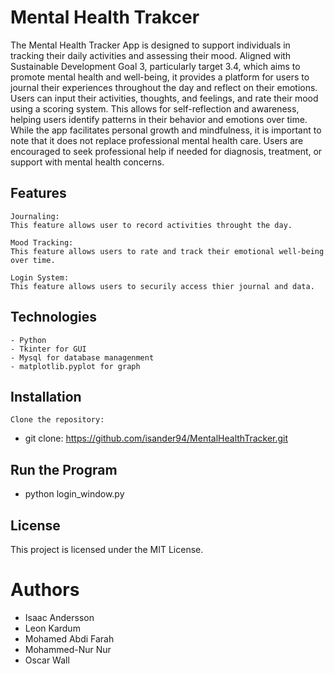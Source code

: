 # Mental Health Trakcer

The Mental Health Tracker App is designed to support individuals in tracking their daily activities and assessing their mood. Aligned with Sustainable Development Goal 3, particularly target 3.4, which aims to promote mental health and well-being, it provides a platform for users to journal their experiences throughout the day and reflect on their emotions. Users can input their activities, thoughts, and feelings, and rate their mood using a scoring system. This allows for self-reflection and awareness, helping users identify patterns in their behavior and emotions over time. While the app facilitates personal growth and mindfulness, it is important to note that it does not replace professional mental health care. Users are encouraged to seek professional help if needed for diagnosis, treatment, or support with mental health concerns.

## Features

    Journaling:
    This feature allows user to record activities throught the day.

    Mood Tracking:
    This feature allows users to rate and track their emotional well-being over time.

    Login System:
    This feature allows users to securily access thier journal and data.

## Technologies

    - Python
    - Tkinter for GUI
    - Mysql for database managenment
    - matplotlib.pyplot for graph

## Installation
    Clone the repository:
- git clone: <https://github.com/isander94/MentalHealthTracker.git>

## Run the Program
- python login_window.py

## License
This project is licensed under the MIT License.

# Authors
- Isaac Andersson
- Leon Kardum
- Mohamed Abdi Farah
- Mohammed-Nur Nur
- Oscar Wall
